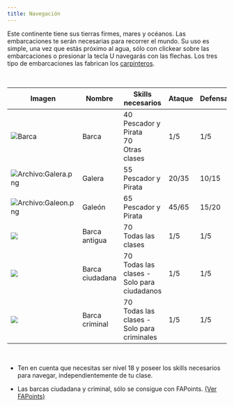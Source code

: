 ```yaml
---
title: Navegación
---
```


Este continente tiene sus tierras firmes, mares y océanos. Las embarcaciones te serán necesarias para recorrer el mundo. Su uso es simple, una vez que estás próximo al agua, sólo con clickear sobre las embarcaciones o presionar la tecla U navegarás con las flechas. Los tres tipo de embarcaciones las fabrican los [carpinteros](/carpintero).

<br />

| **Imagen** | **Nombre** | **Skills necesarios** | **Ataque** | **Defensa** |
| --- | --- | --- | --- | --- |
| ![Barca](images/navegacion/Barca.png) | Barca | 40  <br>Pescador y Pirata  <br>70  <br>Otras clases | 1/5 | 1/5 |
| ![Archivo:Galera.png](images/navegacion/Galera.png) | Galera | 55  <br>Pescador y Pirata | 20/35 | 10/15 |
| ![Archivo:Galeon.png](images/navegacion/Galeon.png) | Galeón | 65  <br>Pescador y Pirata | 45/65 | 15/20 |
| ![](images/navegacion/barcaantigua.png) | Barca antigua | 70  <br>Todas las clases | 1/5 | 1/5 |
| ![](images/navegacion/barcaciuda.PNG) | Barca ciudadana | 70  <br>Todas las clases - Solo para ciudadanos | 1/5 | 1/5 |
| ![](images/navegacion/barcacrimi.PNG) | Barca criminal | 70  <br>Todas las clases - Solo para criminales | 1/5 | 1/5 |

<br />

- Ten en cuenta que necesitas ser nivel 18 y poseer los skills necesarios para navegar, independientemente de tu clase.

- Las barcas ciudadana y criminal, sólo se consigue con FAPoints. [(Ver FAPoints)](/fapoints)

